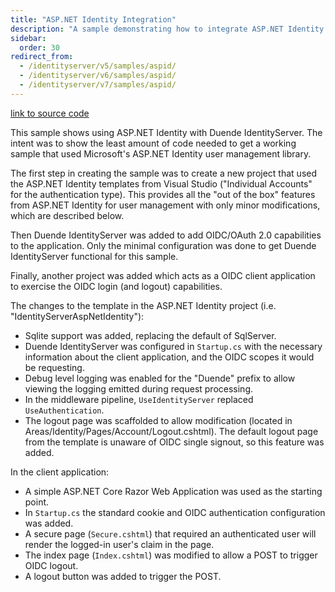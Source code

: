 ```yaml
---
title: "ASP.NET Identity Integration"
description: "A sample demonstrating how to integrate ASP.NET Identity with Duende IdentityServer using minimal code to create a working user management system with OIDC capabilities."
sidebar:
  order: 30
redirect_from:
  - /identityserver/v5/samples/aspid/
  - /identityserver/v6/samples/aspid/
  - /identityserver/v7/samples/aspid/
---
```


[link to source code](https://github.com/DuendeSoftware/Samples/tree/main/IdentityServer/v7/AspNetIdentity)

This sample shows using ASP.NET Identity with Duende IdentityServer.
The intent was to show the least amount of code needed to get a working sample that used Microsoft's ASP.NET Identity
user management library.

The first step in creating the sample was to create a new project that used the ASP.NET Identity templates from Visual
Studio ("Individual Accounts" for the authentication type). This provides all the "out of the box" features from
ASP.NET Identity for user management with only minor modifications, which are described below.

Then Duende IdentityServer was added to add OIDC/OAuth 2.0 capabilities to the application. Only the minimal configuration
was done to get Duende IdentityServer functional for this sample.

Finally, another project was added which acts as a OIDC client application to exercise the OIDC login (and logout)
capabilities.

The changes to the template in the ASP.NET Identity project (i.e. "IdentityServerAspNetIdentity"):

* Sqlite support was added, replacing the default of SqlServer.
* Duende IdentityServer was configured in `Startup.cs` with the necessary information about the client application, and
  the OIDC scopes it would be requesting.
* Debug level logging was enabled for the "Duende" prefix to allow viewing the logging emitted during request
  processing.
* In the middleware pipeline, `UseIdentityServer` replaced `UseAuthentication`.
* The logout page was scaffolded to allow modification (located in Areas/Identity/Pages/Account/Logout.cshtml). The
  default logout page from the template is unaware of OIDC single signout, so this feature was added.

In the client application:

* A simple ASP.NET Core Razor Web Application was used as the starting point.
* In `Startup.cs` the standard cookie and OIDC authentication configuration was added.
* A secure page (`Secure.cshtml`) that required an authenticated user will render the logged-in user's claim in the
  page.
* The index page (`Index.cshtml`) was modified to allow a POST to trigger OIDC logout.
* A logout button was added to trigger the POST.
